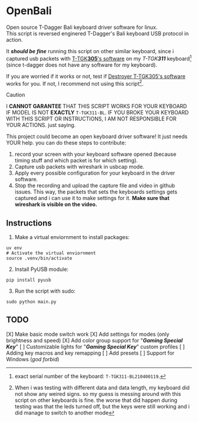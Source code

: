 # OpenBali
Open source T-Dagger Bali keyboard driver software for linux. \
This script is reversed enginered T-Dagger's Bali keyboard USB protocol in action.

It ***should be fine*** running this script on other similar keyboard, since i captured usb packets with [T-TGK**305**'s software](https://www.t-dagger.com/pages/download) on my _T-TGK**311**_ keyboard[^1] (since t-dagger does not have any software for my keyboard).

If you are worried if it works or not, test if [Destroyer T-TGK305's software](https://www.t-dagger.com/pages/download) works for you. If not, I recommend not using this script[^2].

> [!CAUTION]
> I **CANNOT GARANTEE** THAT THIS SCRIPT WORKS FOR YOUR KEYBOARD IF MODEL IS NOT **EXACTLY** `T-TGK311-BL`. IF YOU BROKE YOUR KEYBOARD WITH THIS SCRIPT OR INSTRUCTIONS, I AM NOT RESPONSIBLE FOR YOUR ACTIONS. just saying.

This project could become an open keyboard driver software! It just needs YOUR help. you can do these steps to contribute:
1. record your screen with your keyboard software opened (because timing stuff and which packet is for which setting).
2. Capture usb packets with wireshark in usbcap mode.
3. Apply every possible configuration for your keyboard in the driver software.
4. Stop the recording and upload the capture file and video in github issues.
This way, the packets that sets the keyboards settings gets captured and i can use it to make settings for it. **Make sure that wireshark is visible on the video.**

## Instructions
1. Make a virtual enviornment to install packages:
```
uv env
# Activate the virtual enviornment
source .venv/bin/activate
```

2. Install PyUSB module:
```
pip install pyusb
```

3. Run the script with sudo:
```
sudo python main.py
```

## TODO
[X] Make basic mode switch work
[X] Add settings for modes (only brightness and speed)
[X] Add color group support for "***Gaming Special Key***"
[ ] Customizable lights for "***Gaming Special Key***" custom profiles
[ ] Adding key macros and key remapping
[ ] Add presets
[ ] Support for Windows (_god forbid_)


[^1]: exact serial number of the keyboard: `T-TGK311-BL210400119`.
[^2]: When i was testing with different data and data length, my keyboard did not show any weired signs. so my guess is messing around with this script on other keyboards is fine. the worse that did happen during testing was that the leds turned off, but the keys were still working and i did manage to switch to another mode 

